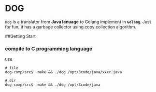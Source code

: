 DOG
===

`Dog` is a translator from **Java lanuage** to Golang  implement in **`Golang`**. Just for fun, it has a garbage collector using copy collection algorithm.

##Getting Start

### compile to C programming language
use 

    # file 
    dog-comp/src$  make && ./dog /opt/3code/java/xxxx.java

    # dir
	dog-comp/src$  make && ./dog /opt/3code/java
